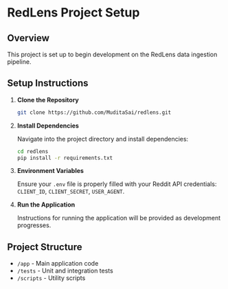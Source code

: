 # RedLens Project Setup

## Overview
This project is set up to begin development on the RedLens data ingestion pipeline.

## Setup Instructions

1. **Clone the Repository**

   ```bash
   git clone https://github.com/MuditaSai/redlens.git
   ```

2. **Install Dependencies**

   Navigate into the project directory and install dependencies:

   ```bash
   cd redlens
   pip install -r requirements.txt
   ```

3. **Environment Variables**

   Ensure your `.env` file is properly filled with your Reddit API credentials: `CLIENT_ID`, `CLIENT_SECRET`, `USER_AGENT`.

4. **Run the Application**

   Instructions for running the application will be provided as development progresses.

## Project Structure

- `/app` - Main application code
- `/tests` - Unit and integration tests
- `/scripts` - Utility scripts
